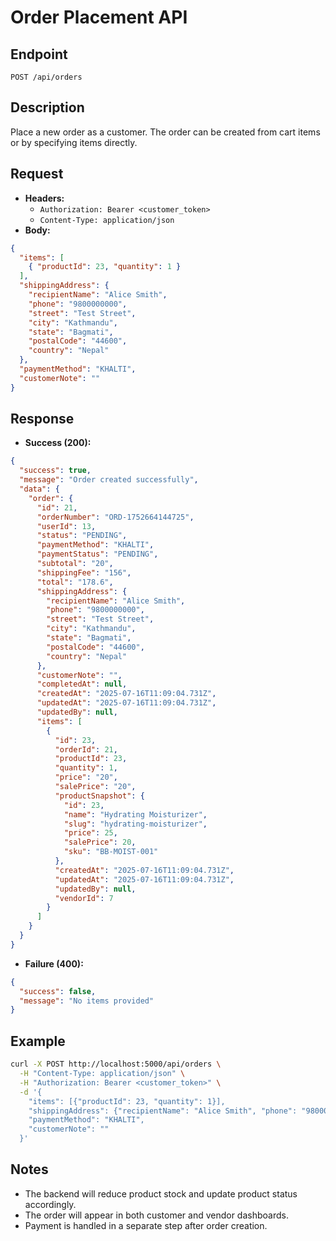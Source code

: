 # Order Placement API

## Endpoint

`POST /api/orders`

## Description
Place a new order as a customer. The order can be created from cart items or by specifying items directly.

## Request
- **Headers:**
  - `Authorization: Bearer <customer_token>`
  - `Content-Type: application/json`
- **Body:**
```json
{
  "items": [
    { "productId": 23, "quantity": 1 }
  ],
  "shippingAddress": {
    "recipientName": "Alice Smith",
    "phone": "9800000000",
    "street": "Test Street",
    "city": "Kathmandu",
    "state": "Bagmati",
    "postalCode": "44600",
    "country": "Nepal"
  },
  "paymentMethod": "KHALTI",
  "customerNote": ""
}
```

## Response
- **Success (200):**
```json
{
  "success": true,
  "message": "Order created successfully",
  "data": {
    "order": {
      "id": 21,
      "orderNumber": "ORD-1752664144725",
      "userId": 13,
      "status": "PENDING",
      "paymentMethod": "KHALTI",
      "paymentStatus": "PENDING",
      "subtotal": "20",
      "shippingFee": "156",
      "total": "178.6",
      "shippingAddress": {
        "recipientName": "Alice Smith",
        "phone": "9800000000",
        "street": "Test Street",
        "city": "Kathmandu",
        "state": "Bagmati",
        "postalCode": "44600",
        "country": "Nepal"
      },
      "customerNote": "",
      "completedAt": null,
      "createdAt": "2025-07-16T11:09:04.731Z",
      "updatedAt": "2025-07-16T11:09:04.731Z",
      "updatedBy": null,
      "items": [
        {
          "id": 23,
          "orderId": 21,
          "productId": 23,
          "quantity": 1,
          "price": "20",
          "salePrice": "20",
          "productSnapshot": {
            "id": 23,
            "name": "Hydrating Moisturizer",
            "slug": "hydrating-moisturizer",
            "price": 25,
            "salePrice": 20,
            "sku": "BB-MOIST-001"
          },
          "createdAt": "2025-07-16T11:09:04.731Z",
          "updatedAt": "2025-07-16T11:09:04.731Z",
          "updatedBy": null,
          "vendorId": 7
        }
      ]
    }
  }
}
```
- **Failure (400):**
```json
{
  "success": false,
  "message": "No items provided"
}
```

## Example
```bash
curl -X POST http://localhost:5000/api/orders \
  -H "Content-Type: application/json" \
  -H "Authorization: Bearer <customer_token>" \
  -d '{
    "items": [{"productId": 23, "quantity": 1}],
    "shippingAddress": {"recipientName": "Alice Smith", "phone": "9800000000", "street": "Test Street", "city": "Kathmandu", "state": "Bagmati", "postalCode": "44600", "country": "Nepal"},
    "paymentMethod": "KHALTI",
    "customerNote": ""
  }'
```

## Notes
- The backend will reduce product stock and update product status accordingly.
- The order will appear in both customer and vendor dashboards.
- Payment is handled in a separate step after order creation. 